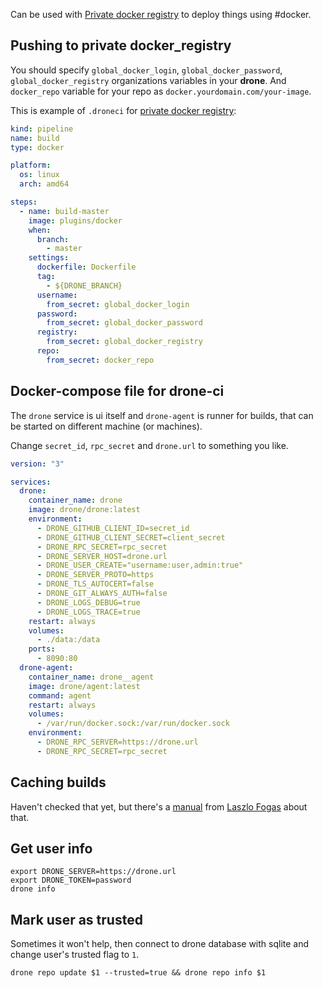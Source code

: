 Can be used with [Private docker registry](Private%20docker%20registry.md) to deploy things using #docker.

## Pushing to private docker_registry

You should specify `global_docker_login`, `global_docker_password`, `global_docker_registry` organizations variables in your **drone**. And `docker_repo` variable for your repo as `docker.yourdomain.com/your-image`.

This is example of  `.droneci` for [private docker registry](Private%20docker%20registry.md): 

```yaml
kind: pipeline
name: build
type: docker

platform:
  os: linux
  arch: amd64

steps:
  - name: build-master
    image: plugins/docker
    when:
      branch:
        - master
    settings:
      dockerfile: Dockerfile
      tag:
        - ${DRONE_BRANCH}
      username:
        from_secret: global_docker_login
      password:
        from_secret: global_docker_password
      registry:
        from_secret: global_docker_registry
      repo:
        from_secret: docker_repo
```

## Docker-compose file for drone-ci

The `drone` service is ui itself and `drone-agent` is runner for builds, that can be started on different machine (or machines).

Change `secret_id`, `rpc_secret` and `drone.url` to something you like.

```yaml
version: "3"

services:
  drone:
    container_name: drone
    image: drone/drone:latest
    environment:
      - DRONE_GITHUB_CLIENT_ID=secret_id
      - DRONE_GITHUB_CLIENT_SECRET=client_secret
      - DRONE_RPC_SECRET=rpc_secret
      - DRONE_SERVER_HOST=drone.url
      - DRONE_USER_CREATE="username:user,admin:true"
      - DRONE_SERVER_PROTO=https
      - DRONE_TLS_AUTOCERT=false
      - DRONE_GIT_ALWAYS_AUTH=false
      - DRONE_LOGS_DEBUG=true
      - DRONE_LOGS_TRACE=true
    restart: always
    volumes:
      - ./data:/data
    ports:
      - 8090:80
  drone-agent:
    container_name: drone__agent
    image: drone/agent:latest
    command: agent
    restart: always
    volumes:
      - /var/run/docker.sock:/var/run/docker.sock
    environment:
      - DRONE_RPC_SERVER=https://drone.url
      - DRONE_RPC_SECRET=rpc_secret
```

## Caching builds

Haven't checked that yet, but there's a [manual](https://laszlo.cloud/the-ultimate-droneci-caching-guide) from [Laszlo Fogas](https://laszlo.cloud/) about that.

## Get user info

```shell
export DRONE_SERVER=https://drone.url
export DRONE_TOKEN=password
drone info
```

## Mark user as trusted

Sometimes it won't help, then connect to drone database with sqlite and change user's trusted flag to `1`.

```shell
drone repo update $1 --trusted=true && drone repo info $1
```

